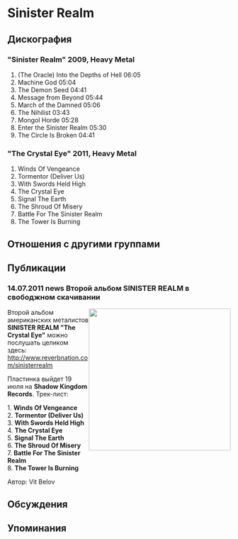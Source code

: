 # Sinister Realm



## Дискография

### "Sinister Realm" 2009, Heavy Metal

1. (The Oracle) Into the Depths of Hell  06:05 
2. Machine God  05:04   
3. The Demon Seed  04:41  
4. Message from Beyond  05:44   
5. March of the Damned  05:06  
6. The Nihilist  03:43  
7. Mongol Horde  05:28 
8. Enter the Sinister Realm  05:30  
9. The Circle Is Broken  04:41 

### "The Crystal Eye" 2011, Heavy Metal

1. Winds Of Vengeance
2. Tormentor (Deliver Us) 
3. With Swords Held High
4. The Crystal Eye 
5. Signal The Earth
6. The Shroud Of Misery
7. Battle For The Sinister Realm
8. The Tower Is Burning


## Отношения с другими группами


## Публикации

### 14.07.2011 news Второй альбом SINISTER REALM в свободжном скачивании

<P><IMG height=320 alt="" hspace=0 src="/images/news_rus/2011.07/20137.jpg" width=320 align=right border=0>Второй альбом американских металистов <STRONG>SINISTER REALM "The Crystal Eye"</STRONG> можно послушать целиком здесь: <A href="http://www.reverbnation.com/sinisterrealm">http://www.reverbnation.com/sinisterrealm</A></P>
<P>Пластинка выйдет 19 июля на <STRONG>Shadow Kingdom Records</STRONG>. Трек-лист:</P>
<P>1. <STRONG>Winds Of Vengeance</STRONG><BR itxtNodeId="98">2. <STRONG>Tormentor (Deliver Us) <BR itxtNodeId="97"></STRONG>3. <STRONG>With Swords Held High</STRONG><BR itxtNodeId="96">4. <STRONG>The Crystal Eye <BR itxtNodeId="95"></STRONG>5. <STRONG>Signal The Earth<BR itxtNodeId="94"></STRONG>6. <STRONG>The Shroud Of Misery</STRONG><BR itxtNodeId="93">7. <STRONG>Battle For The Sinister Realm</STRONG><BR itxtNodeId="92">8. <STRONG>The Tower Is Burning</STRONG></P>
Автор: Vit Belov


## Обсуждения


## Упоминания

